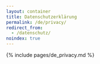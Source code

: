 ```yaml
---
layout: container
title: Datenschutzerklärung
permalink: /de/privacy/
redirect_from:
  - /datenschutz/
noindex: true
---
```

{% include pages/de_privacy.md %}
